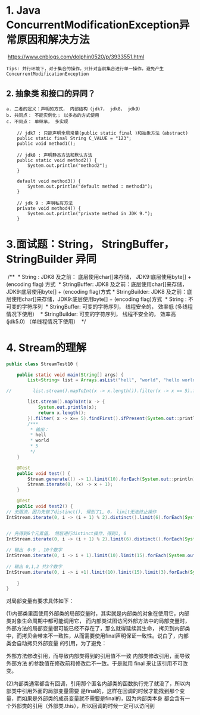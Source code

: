 # 1. Java ConcurrentModificationException异常原因和解决方法

​    https://www.cnblogs.com/dolphin0520/p/3933551.html
​    

    Tips: 并行环境下，对于集合的操作，只针对当前集合进行单一操作。避免产生ConcurrentModificationException

## 2. 抽象类 和接口的异同？

    a. 二者的定义：声明的方式， 内部结构（jdk7， jdk8， jdk9）
    b. 共同点： 不能实例化； 以多态的方式使用
    c. 不同点： 单继承， 多实现
    
        // jdk7 : 只能声明全局常量(public static final )和抽象方法（abstract)
        public static final String C_VALUE = "123";
        public void method1();
    
        // jdk8 : 声明静态方法和默认方法
        public static void method2() {
            System.out.println("method2");
        }
    
        default void method3() {
            System.out.println("default method : method3");
        }
    
        // jdk 9 : 声明私有方法
        private void method4() {
            System.out.println("private method in JDK 9.");
        }
# 3.面试题：String， StringBuffer， StringBuilder 异同

​    /**
​      * String : JDK8 及之前： 底层使用char[]来存储， JDK9:底层使用byte[] + (encoding flag) 方式
​      * StringBuffer: JDK8 及之前：底层使用char[]来存储，JDK9:底层使用byte[] + (encoding flag)方式
​      * StringBuilder: JDK8 及之前：底层使用char[]来存储，JDK9:底层使用byte[] + (encoding flag)方式
​      * String : 不可变的字符序列
​      * StringBuffer: 可变的字符序列， 线程安全的， 效率低 (多线程情况下使用）
​      * StringBuilder: 可变的字符序列， 线程不安全的， 效率高(jdk5.0) （单线程情况下使用）
​      */
​      

#  4. Stream的理解

 

```java
public class StreamTest10 {

    public static void main(String[] args) {
        List<String> list = Arrays.asList("hell", "world", "hello world");

//        list.stream().mapToInt(x -> x.length()).filter(x -> x == 5).findFirst().ifPresent(System.out::println);

        list.stream().mapToInt(x -> {
            System.out.println(x);
            return x.length();
        }).filter( x -> x== 5).findFirst().ifPresent(System.out::println);
        /*** 
         * 输出：　
         * hell
         * world
         * 5
         */
    }

    @Test
    public void test() {
        Stream.generate(() -> 1).limit(10).forEach(System.out::println);
        Stream.iterate(0, (x) -> x + 1);
    }

    @Test
    public void test2() {
// 无限流，因为先做了distinct(), 得到了1, 0，　limit无法终止操作
IntStream.iterate(0, i -> (i + 1) % 2).distinct().limit(6).forEach(System.out::println);


// 先得到6个元素值，　然后进行distinct操作，得到1, 0
IntStream.iterate(0, i -> (i + 1) % 2).limit(6).distinct().forEach(System.out::println);
        
// 输出　0-9 , 10个数字
IntStream.iterate(0, i -> i + 1).limit(10).limit(15).forEach(System.out::println);
        
// 输出 0,1,2 共3个数字
IntStream.iterate(0, i -> i +1).limit(10).limit(15).limit(3).forEach(System.out::println);
        
    }
}
```

对局部变量有要求具体如下：

(1)内部类里面使用外部类的局部变量时，其实就是内部类的对象在使用它，内部类对象生命周期中都可能调用它， 而内部类试图访问外部方法中的局部变量时，外部方法的局部变量很可能已经不存在了，那么就得延续其生命， 拷贝到内部类中，而拷贝会带来不一致性，从而需要使用final声明保证一致性。说白了，内部类会自动拷贝外部变量 的引用，为了避免：

外部方法修改引用，而导致内部类得到的引用值不一致
内部类修改引用，而导致外部方法 的参数值在修改前和修改后不一致。于是就用 final 来让该引用不可改变。

(2)内部类通常都含有回调，引用那个匿名内部类的函数执行完了就没了，所以内部类中引用外面的局部变量需要 是final的，这样在回调的时候才能找到那个变量，而如果是外部类的成员变量就不需要是final的，因为内部类本身 都会含有一个外部类的引用（外部类.this），所以回调的时候一定可以访问到